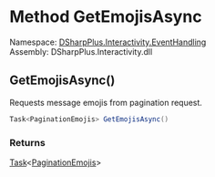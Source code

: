 # Method GetEmojisAsync

Namespace: [DSharpPlus.Interactivity.EventHandling](DSharpPlus.Interactivity.EventHandling.md)  
Assembly: DSharpPlus.Interactivity.dll

## <a id="DSharpPlus_Interactivity_EventHandling_IPaginationRequest_GetEmojisAsync"></a>GetEmojisAsync\(\)

Requests message emojis from pagination request.

```csharp
Task<PaginationEmojis> GetEmojisAsync()
```

### Returns

[Task](https://learn.microsoft.com/dotnet/api/system.threading.tasks.task\-1)<[PaginationEmojis](DSharpPlus.Interactivity.PaginationEmojis.md)\>

